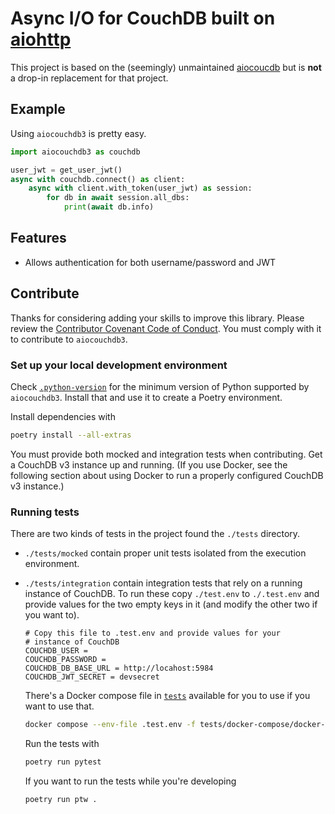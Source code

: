 # Async I/O for CouchDB built on [aiohttp](https://docs.aiohttp.org/en/stable/)

This project is based on the (seemingly) unmaintained
[aiocoucdb](https://github.com/aio-libs/aiocouchdb) but is **not** a drop-in
replacement for that project.

## Example

Using `aiocouchdb3` is pretty easy.

```python
import aiocouchdb3 as couchdb

user_jwt = get_user_jwt()
async with couchdb.connect() as client:
    async with client.with_token(user_jwt) as session:
        for db in await session.all_dbs:
            print(await db.info)
```

## Features

- Allows authentication for both username/password and JWT

## Contribute

Thanks for considering adding your skills to improve this library.
Please review the [Contributor Covenant Code of Conduct](./COC.md).
You must comply with it to contribute to `aiocouchdb3`.

### Set up your local development environment

Check [`.python-version`](./.python-version) for the minimum version
of Python supported by `aiocouchdb3`. Install that and use it to create a
Poetry environment.

Install dependencies with

```sh 
poetry install --all-extras
```

You must provide both mocked and integration tests when contributing. Get 
a CouchDB v3 instance up and running. (If you use Docker, see the following
section about using Docker to run a properly configured CouchDB v3 instance.)

### Running tests 

There are two kinds of tests in the project found the `./tests` directory.

* `./tests/mocked` contain proper unit tests isolated from the execution 
  environment.
* `./tests/integration` contain integration tests that rely on a running
  instance of CouchDB. To run these copy `./test.env` to `./.test.env`
  and provide values for the two empty keys in it (and modify the other
  two if you want to).

  ```env 
  # Copy this file to .test.env and provide values for your
  # instance of CouchDB
  COUCHDB_USER =
  COUCHDB_PASSWORD =
  COUCHDB_DB_BASE_URL = http://locahost:5984
  COUCHDB_JWT_SECRET = devsecret
  ```

  There's a Docker compose file in [`tests`](./tests/docker-compose.yaml)
  available for you to use if you want to use that.

  ```sh 
  docker compose --env-file .test.env -f tests/docker-compose/docker-compose.yaml up
  ```

  Run the tests with

  ```sh 
  poetry run pytest
  ```

  If you want to run the tests while you're developing

  ```sh 
  poetry run ptw .
  ```
